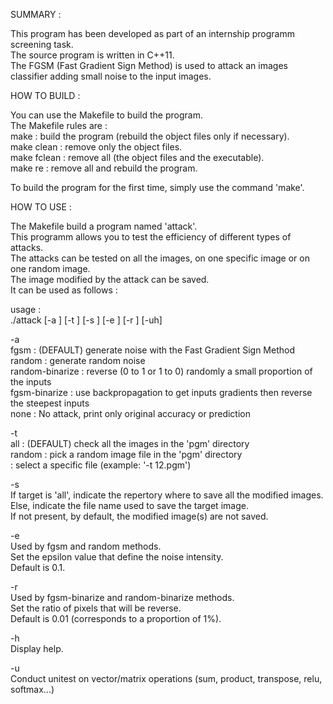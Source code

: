 SUMMARY :

This program has been developed as part of an internship programm screening task.  
The source program is written in C++11.  
The FGSM (Fast Gradient Sign Method) is used to attack an images classifier adding small noise to the input images.   

HOW TO BUILD :  
  
You can use the Makefile to build the program.  
The Makefile rules are :  
make : build the program (rebuild the object files only if necessary).  
make clean : remove only the object files.  
make fclean : remove all (the object files and the executable).  
make re :  remove all and rebuild the program.  
  
To build the program for the first time, simply use the command 'make'.  
  
HOW TO USE :  
  
The Makefile build a program named 'attack'.  
This programm allows you to test the efficiency of different types of attacks.  
The attacks can be tested on all the images, on one specific image or on one random image.  
The image modified by the attack can be saved.  
It can be used as follows :  
  
usage :  
./attack [-a <type>] [-t <target>] [-s <save to>] [-e <epsilon>] [-r <ratio>] [-uh]  
  
-a <type>   
fgsm            : (DEFAULT) generate noise with the Fast Gradient Sign Method  
random          : generate random noise  
random-binarize : reverse (0 to 1 or 1 to 0) randomly a small proportion of the inputs  
fgsm-binarize   : use backpropagation to get inputs gradients then reverse the steepest inputs  
none            : No attack, print only original accuracy or prediction  
  
-t <target>  
all        : (DEFAULT) check all the images in the 'pgm' directory  
random     : pick a random image file in the 'pgm' directory  
<filename> : select a specific file (example: '-t 12.pgm')  
  
-s <save to>  
If target is 'all', indicate the repertory where to save all the modified images.  
Else, indicate the file name used to save the target image.  
If not present, by default, the modified image(s) are not saved.  
  
-e <epsilon>  
Used by fgsm and random methods.  
Set the epsilon value that define the noise intensity.  
Default is 0.1.  
  
-r <ratio>  
Used by fgsm-binarize and random-binarize methods.  
Set the ratio of pixels that will be reverse.  
Default is 0.01 (corresponds to a proportion of 1%).  
  
-h  
Display help.  
  
-u  
Conduct unitest on vector/matrix operations (sum, product, transpose, relu, softmax...)  
